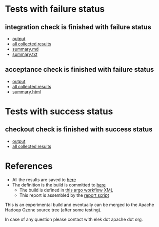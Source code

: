 # Tests with failure status

## integration check is finished with failure status

   * [output](https://raw.githubusercontent.com/elek/ozone-ci-03/master/pr/pr-hdds-2241-master-lm8pf/integration/output.log)
   * [all collected results](https://github.com/elek/ozone-ci-03/tree/master/pr/pr-hdds-2241-master-lm8pf/integration)
   * [summary.md](https://github.com/elek/ozone-ci-03/tree/master/pr/pr-hdds-2241-master-lm8pf/integration/summary.md)
   * [summary.txt](https://github.com/elek/ozone-ci-03/tree/master/pr/pr-hdds-2241-master-lm8pf/integration/summary.txt)


## acceptance check is finished with failure status

   * [output](https://raw.githubusercontent.com/elek/ozone-ci-03/master/pr/pr-hdds-2241-master-lm8pf/acceptance/output.log)
   * [all collected results](https://github.com/elek/ozone-ci-03/tree/master/pr/pr-hdds-2241-master-lm8pf/acceptance)
   * [summary.html](https://elek.github.io/ozone-ci-03/pr/pr-hdds-2241-master-lm8pf/acceptance/summary.html)



# Tests with success status

## checkout check is finished with success status

   * [output](https://raw.githubusercontent.com/elek/ozone-ci-03/master/pr/pr-hdds-2241-master-lm8pf/checkout/output.log)
   * [all collected results](https://github.com/elek/ozone-ci-03/tree/master/pr/pr-hdds-2241-master-lm8pf/checkout)




# References

 * All the results are saved to [here](https://github.com/elek/ozone-ci-03/tree/master/pr/pr-hdds-2241-master-lm8pf/)
 * The definition is the build is committed to [here](https://github.com/elek/argo-ozone)
    * The build is defined in [this argo workflow XML](https://github.com/elek/argo-ozone/blob/master/ozone-build.yaml)
    * This report is assembled by the [report script](https://github.com/elek/argo-ozone/blob/master/scripts/report.sh)

This is an experimental build and eventually can be merged to the Apache Hadoop Ozone source tree (after some testing).

In case of any question please contact with elek dot apache dot org.
